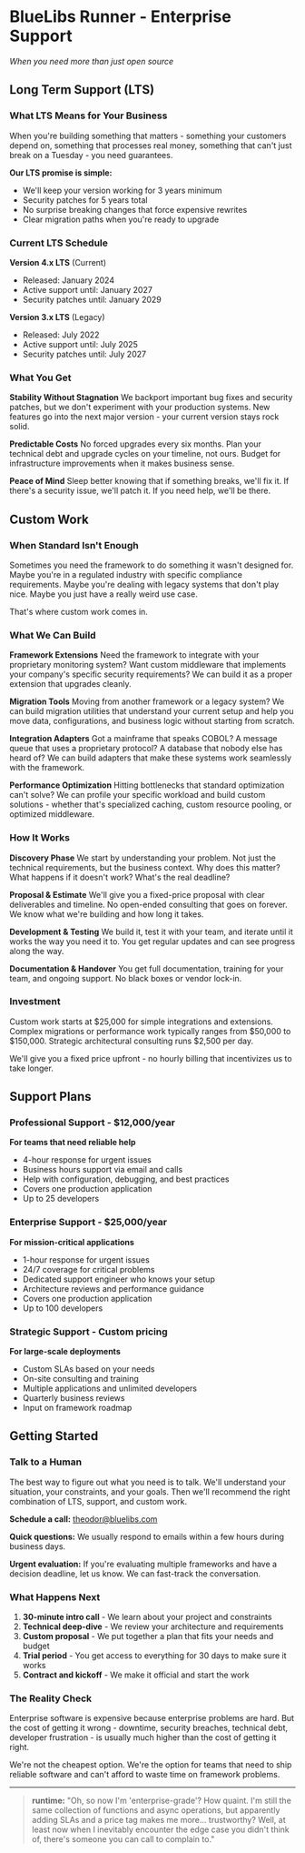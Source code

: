# BlueLibs Runner - Enterprise Support

_When you need more than just open source_

## Long Term Support (LTS)

### What LTS Means for Your Business

When you're building something that matters - something your customers depend on, something that processes real money, something that can't just break on a Tuesday - you need guarantees.

**Our LTS promise is simple:**

- We'll keep your version working for 3 years minimum
- Security patches for 5 years total
- No surprise breaking changes that force expensive rewrites
- Clear migration paths when you're ready to upgrade

### Current LTS Schedule

**Version 4.x LTS** (Current)

- Released: January 2024
- Active support until: January 2027
- Security patches until: January 2029

**Version 3.x LTS** (Legacy)

- Released: July 2022
- Active support until: July 2025
- Security patches until: July 2027

### What You Get

**Stability Without Stagnation**
We backport important bug fixes and security patches, but we don't experiment with your production systems. New features go into the next major version - your current version stays rock solid.

**Predictable Costs**
No forced upgrades every six months. Plan your technical debt and upgrade cycles on your timeline, not ours. Budget for infrastructure improvements when it makes business sense.

**Peace of Mind**
Sleep better knowing that if something breaks, we'll fix it. If there's a security issue, we'll patch it. If you need help, we'll be there.

## Custom Work

### When Standard Isn't Enough

Sometimes you need the framework to do something it wasn't designed for. Maybe you're in a regulated industry with specific compliance requirements. Maybe you're dealing with legacy systems that don't play nice. Maybe you just have a really weird use case.

That's where custom work comes in.

### What We Can Build

**Framework Extensions**
Need the framework to integrate with your proprietary monitoring system? Want custom middleware that implements your company's specific security requirements? We can build it as a proper extension that upgrades cleanly.

**Migration Tools**
Moving from another framework or a legacy system? We can build migration utilities that understand your current setup and help you move data, configurations, and business logic without starting from scratch.

**Integration Adapters**
Got a mainframe that speaks COBOL? A message queue that uses a proprietary protocol? A database that nobody else has heard of? We can build adapters that make these systems work seamlessly with the framework.

**Performance Optimization**
Hitting bottlenecks that standard optimization can't solve? We can profile your specific workload and build custom solutions - whether that's specialized caching, custom resource pooling, or optimized middleware.

### How It Works

**Discovery Phase**
We start by understanding your problem. Not just the technical requirements, but the business context. Why does this matter? What happens if it doesn't work? What's the real deadline?

**Proposal & Estimate**
We'll give you a fixed-price proposal with clear deliverables and timeline. No open-ended consulting that goes on forever. We know what we're building and how long it takes.

**Development & Testing**
We build it, test it with your team, and iterate until it works the way you need it to. You get regular updates and can see progress along the way.

**Documentation & Handover**
You get full documentation, training for your team, and ongoing support. No black boxes or vendor lock-in.

### Investment

Custom work starts at $25,000 for simple integrations and extensions. Complex migrations or performance work typically ranges from $50,000 to $150,000. Strategic architectural consulting runs $2,500 per day.

We'll give you a fixed price upfront - no hourly billing that incentivizes us to take longer.

## Support Plans

### Professional Support - $12,000/year

**For teams that need reliable help**

- 4-hour response for urgent issues
- Business hours support via email and calls
- Help with configuration, debugging, and best practices
- Covers one production application
- Up to 25 developers

### Enterprise Support - $25,000/year

**For mission-critical applications**

- 1-hour response for urgent issues
- 24/7 coverage for critical problems
- Dedicated support engineer who knows your setup
- Architecture reviews and performance guidance
- Covers one production application
- Up to 100 developers

### Strategic Support - Custom pricing

**For large-scale deployments**

- Custom SLAs based on your needs
- On-site consulting and training
- Multiple applications and unlimited developers
- Quarterly business reviews
- Input on framework roadmap

## Getting Started

### Talk to a Human

The best way to figure out what you need is to talk. We'll understand your situation, your constraints, and your goals. Then we'll recommend the right combination of LTS, support, and custom work.

**Schedule a call:** [theodor@bluelibs.com](mailto:theodor@bluelibs.com)

**Quick questions:** We usually respond to emails within a few hours during business days.

**Urgent evaluation:** If you're evaluating multiple frameworks and have a decision deadline, let us know. We can fast-track the conversation.

### What Happens Next

1. **30-minute intro call** - We learn about your project and constraints
2. **Technical deep-dive** - We review your architecture and requirements
3. **Custom proposal** - We put together a plan that fits your needs and budget
4. **Trial period** - You get access to everything for 30 days to make sure it works
5. **Contract and kickoff** - We make it official and start the work

### The Reality Check

Enterprise software is expensive because enterprise problems are hard. But the cost of getting it wrong - downtime, security breaches, technical debt, developer frustration - is usually much higher than the cost of getting it right.

We're not the cheapest option. We're the option for teams that need to ship reliable software and can't afford to waste time on framework problems.

---

> **runtime:** "Oh, so now I'm 'enterprise-grade'? How quaint. I'm still the same collection of functions and async operations, but apparently adding SLAs and a price tag makes me more... trustworthy? Well, at least now when I inevitably encounter the edge case you didn't think of, there's someone you can call to complain to."
